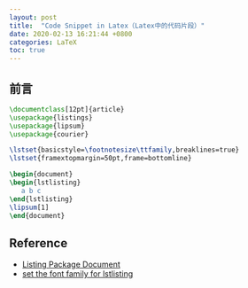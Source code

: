 ```yaml
---
layout: post
title:  "Code Snippet in Latex（Latex中的代码片段）"
date: 2020-02-13 16:21:44 +0800
categories: LaTeX
toc: true
---
```


## 前言

```latex
\documentclass[12pt]{article}
\usepackage{listings}
\usepackage{lipsum}
\usepackage{courier}

\lstset{basicstyle=\footnotesize\ttfamily,breaklines=true}
\lstset{framextopmargin=50pt,frame=bottomline}

\begin{document}
\begin{lstlisting}
   a b c
\end{lstlisting}
\lipsum[1]
\end{document}
```

## Reference

* [Listing Package Document](http://texdoc.net/texmf-dist/doc/latex/listings/listings.pdf)
* [set the font family for lstlisting](https://tex.stackexchange.com/questions/33685/set-the-font-family-for-lstlisting)